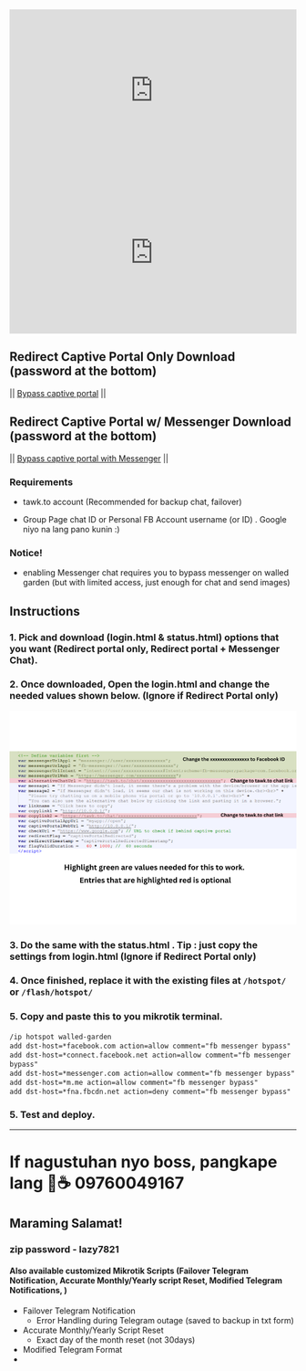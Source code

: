 
<div class="video-container">
  <div class="video-wrapper">
    <iframe src="https://www.youtube.com/embed/vllGGkFhSF4?autoplay=1&mute=1&vq=hd1080" frameborder="0" allow="accelerometer; autoplay; encrypted-media; gyroscope; picture-in-picture" allowfullscreen></iframe>
  </div>
</div>

<div class="video-container">
  <div class="video-wrapper">
    <iframe src="https://www.youtube.com/embed/w9SFjzVCnEo?autoplay=1&mute=1&vq=hd1080" frameborder="0" allow="accelerometer; autoplay; encrypted-media; gyroscope; picture-in-picture" allowfullscreen></iframe>
  </div>
</div>

<style>
  .video-container {
    position: relative;
    width: 100%;
    padding-bottom: 56.25%; /* 16:9 aspect ratio (height / width) */
  }

  .video-wrapper,  .video-wrapper2 {
    position: absolute;
    top: 0;
    left: 0;
    width: 100%;
    height: 100%;
  }

  .video-wrapper iframe {
    width: 100%;
    height: 100%;
  }
</style>


## Redirect Captive Portal Only Download (password at the bottom)

|| <a href="https://raw.githubusercontent.com/RMBDon/JuanfiMessengerChat/main/Bypass captive portal.zip" download>Bypass captive portal</a> || 


## Redirect Captive Portal w/ Messenger Download (password at the bottom)

|| <a href="https://raw.githubusercontent.com/RMBDon/JuanfiMessengerChat/main/Bypass captive portal with Messenger.zip" download>Bypass captive portal with Messenger</a> ||



### Requirements

   - tawk.to account (Recommended for backup chat, failover)
        
   - Group Page chat ID or Personal FB Account username (or ID) . Google niyo na lang pano kunin :)

### Notice!

   - enabling Messenger chat requires you to bypass messenger on walled garden (but with limited access, just enough for chat and send images)

## Instructions

### 1. Pick and download (login.html & status.html) options that you want (Redirect portal only, Redirect portal + Messenger Chat).

### 2. Once downloaded, Open the login.html and change the needed values shown below. (Ignore if Redirect Portal only)

![Example Image](Parameters.png)

### 3. Do the same with the status.html . Tip : just copy the settings from login.html (Ignore if Redirect Portal only)

### 4. Once finished, replace it with the existing files at `/hotspot/` or `/flash/hotspot/`

### 5. Copy and paste this to you mikrotik terminal.
         
    /ip hotspot walled-garden
    add dst-host=*facebook.com action=allow comment="fb messenger bypass"
    add dst-host=*connect.facebook.net action=allow comment="fb messenger bypass"
    add dst-host=*messenger.com action=allow comment="fb messenger bypass"
    add dst-host=*m.me action=allow comment="fb messenger bypass"
    add dst-host=*fna.fbcdn.net action=deny comment="fb messenger bypass"

### 5. Test and deploy.

---

# If nagustuhan nyo boss, pangkape lang 🤣☕️ 09760049167  

## Maraming Salamat!

### zip password - lazy7821


#### Also available customized Mikrotik Scripts (Failover Telegram Notification, Accurate Monthly/Yearly script Reset, Modified Telegram Notifications, )
  - Failover Telegram Notification
    - Error Handling during Telegram outage (saved to backup in txt form)
  - Accurate Monthly/Yearly Script Reset
    - Exact day of the month reset (not 30days)
  - Modified Telegram Format
  -